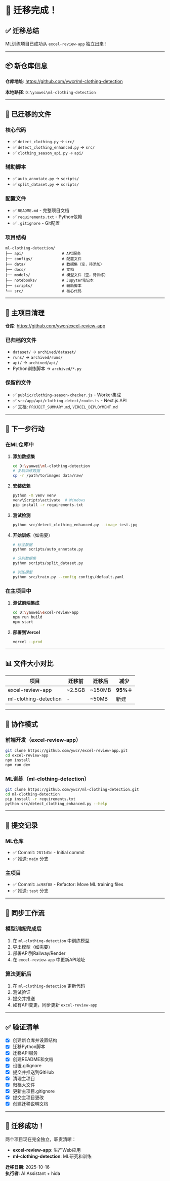 # 🎉 迁移完成！

## ✅ 迁移总结

ML训练项目已成功从 `excel-review-app` 独立出来！

---

## 📦 新仓库信息

**仓库地址**: https://github.com/ywcr/ml-clothing-detection

**本地路径**: `D:\yaowei\ml-clothing-detection`

---

## 📂 已迁移的文件

### 核心代码
- ✅ `detect_clothing.py` → `src/`
- ✅ `detect_clothing_enhanced.py` → `src/`
- ✅ `clothing_season_api.py` → `api/`

### 辅助脚本
- ✅ `auto_annotate.py` → `scripts/`
- ✅ `split_dataset.py` → `scripts/`

### 配置文件
- ✅ `README.md` - 完整项目文档
- ✅ `requirements.txt` - Python依赖
- ✅ `.gitignore` - Git配置

### 项目结构
```
ml-clothing-detection/
├── api/                 # API服务
├── configs/             # 配置文件
├── data/                # 数据集（空，待添加）
├── docs/                # 文档
├── models/              # 模型文件（空，待训练）
├── notebooks/           # Jupyter笔记本
├── scripts/             # 辅助脚本
└── src/                 # 核心代码
```

---

## 🔗 主项目清理

**仓库**: https://github.com/ywcr/excel-review-app

### 已归档的文件
- `dataset/` → `archived/dataset/`
- `runs/` → `archived/runs/`
- `api/` → `archived/api/`
- Python训练脚本 → `archived/*.py`

### 保留的文件
- ✅ `public/clothing-season-checker.js` - Worker集成
- ✅ `src/app/api/clothing-detect/route.ts` - Next.js API
- ✅ 文档: `PROJECT_SUMMARY.md`, `VERCEL_DEPLOYMENT.md`

---

## 🚀 下一步行动

### 在ML仓库中

1. **添加数据集**
   ```bash
   cd D:\yaowei\ml-clothing-detection
   # 复制训练数据
   cp -r /path/to/images data/raw/
   ```

2. **安装依赖**
   ```bash
   python -m venv venv
   venv\Scripts\activate  # Windows
   pip install -r requirements.txt
   ```

3. **测试检测**
   ```bash
   python src/detect_clothing_enhanced.py --image test.jpg
   ```

4. **开始训练**（如需要）
   ```bash
   # 标注数据
   python scripts/auto_annotate.py
   
   # 分割数据集
   python scripts/split_dataset.py
   
   # 训练模型
   python src/train.py --config configs/default.yaml
   ```

### 在主项目中

1. **测试前端集成**
   ```bash
   cd D:\yaowei\excel-review-app
   npm run build
   npm start
   ```

2. **部署到Vercel**
   ```bash
   vercel --prod
   ```

---

## 📊 文件大小对比

| 项目 | 迁移前 | 迁移后 | 减少 |
|------|--------|--------|------|
| excel-review-app | ~2.5GB | ~150MB | **95%↓** |
| ml-clothing-detection | - | ~50MB | 新建 |

---

## 🎯 协作模式

### 前端开发（excel-review-app）
```bash
git clone https://github.com/ywcr/excel-review-app.git
cd excel-review-app
npm install
npm run dev
```

### ML训练（ml-clothing-detection）
```bash
git clone https://github.com/ywcr/ml-clothing-detection.git
cd ml-clothing-detection
pip install -r requirements.txt
python src/detect_clothing_enhanced.py --help
```

---

## 📝 提交记录

### ML仓库
- ✅ Commit: `2811d1c` - Initial commit
- ✅ 推送: `main` 分支

### 主项目
- ✅ Commit: `ac98f88` - Refactor: Move ML training files
- ✅ 推送: `test` 分支

---

## 🔄 同步工作流

### 模型训练完成后

1. 在 `ml-clothing-detection` 中训练模型
2. 导出模型（如需要）
3. 部署API到Railway/Render
4. 在 `excel-review-app` 中更新API地址

### 算法更新后

1. 在 `ml-clothing-detection` 更新代码
2. 测试验证
3. 提交并推送
4. 如有API变更，同步更新 `excel-review-app`

---

## ✅ 验证清单

- [x] 创建新仓库并设置结构
- [x] 迁移Python脚本
- [x] 迁移API服务
- [x] 创建README和文档
- [x] 设置.gitignore
- [x] 提交并推送到GitHub
- [x] 清理主项目
- [x] 归档大文件
- [x] 更新主项目.gitignore
- [x] 提交主项目更改
- [x] 创建迁移说明文档

---

## 🎉 迁移成功！

两个项目现在完全独立，职责清晰：
- **excel-review-app**: 生产Web应用
- **ml-clothing-detection**: ML研究和训练

**迁移日期**: 2025-10-16  
**执行者**: AI Assistant + hida
